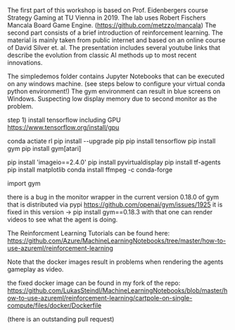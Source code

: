 The first part of this workshop is based on Prof. Eidenbergers course Strategy Gaming at TU Vienna in 2019.
The lab uses Robert Fischers Mancala Board Game Engine. (https://github.com/metzzo/mancala)
The second part consists of a brief introduction of reinforcement learning. The material is mainly taken from public internet and based on an online course of David Silver et. al. 
The presentation includes several youtube links that describe the evolution from classic AI methods up to most recent innovations.



The simpledemos folder contains Jupyter Notebooks that can be executed on any windows machine. 
(see steps below to configure your virtual conda python environment!)
The gym environment can result in blue screens on Windows. Suspecting low display memory due to second monitor as the problem.

step 1) 
install tensorflow including GPU 
https://www.tensorflow.org/install/gpu


conda actiate rl
pip install --upgrade pip
pip install tensorflow
pip install gym
pip install gym[atari]


pip install 'imageio==2.4.0'
pip install pyvirtualdisplay
pip install tf-agents
pip install matplotlib
conda install ffmpeg -c conda-forge


import gym

there is a bug in the monitor wrapper in the current version 0.18.0 of gym that is distributed via pypi https://github.com/openai/gym/issues/1925
it is fixed in this version -> pip install gym==0.18.3
with that one can render videos to see what the agent is doing.



The Reinforcment Learning Tutorials can be found here: 
https://github.com/Azure/MachineLearningNotebooks/tree/master/how-to-use-azureml/reinforcement-learning

Note that the docker images result in problems when rendering the agents gameplay as video.

the fixed docker image can be found in my fork of the repo:
https://github.com/LukasSteindl/MachineLearningNotebooks/blob/master/how-to-use-azureml/reinforcement-learning/cartpole-on-single-compute/files/docker/Dockerfile

(there is an outstanding pull request)
